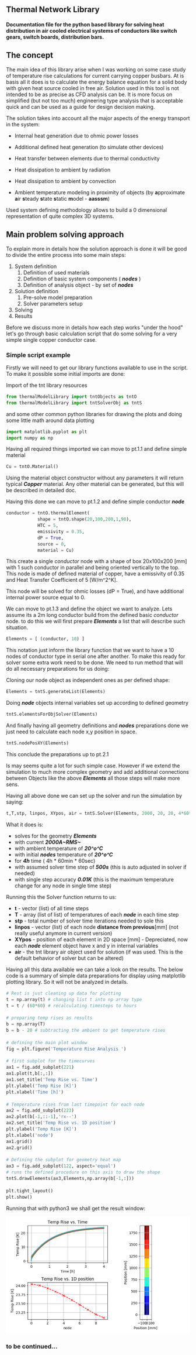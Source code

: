 ## Thermal Network Library

#### Documentation file for the python based library for solving heat distribution in air cooled electrical systems of conductors like switch gears, switch boards, distribution bars.

## The concept

The main idea of this library arise when I was working on some case study of temperature rise calculations for current carrying copper busbars.  At is basis all it does is to calculate the energy balance equation for a solid body with given heat source cooled in free air. Solution used in this tool is not intended to be as precise as CFD analysis can be. It is more focus on simplified (but not too much) engineering type analysis that is acceptable quick and can be used as a guide for design decision making. 

The solution takes into account all the major aspects of the energy transport in the system:

- Internal heat generation due to ohmic power losses

- Additional defined heat generation (to simulate other devices)

- Heat transfer between elements due to thermal conductivity

- Heat dissipation to ambient by radiation

- Heat dissipation to ambient by convection

- Ambient temperature modeling in proximity of objects (by **a**pproximate **a**ir **s**teady **s**tate **s**tatic **m**odel  - **aasssm**)

Used system defining methodology allows to build a 0 dimensional representation of quite complex 3D systems. 



## Main problem solving approach

To explain more in details how the solution approach is done it will be good to divide the entire process into some main steps:

1. System definition
   1. Definition of used materials
   2. Definition of basic system components ( ***nodes*** )
   3. Definition of analysis object - by set of ***nodes***
2. Solution definition
   1. Pre-solve model preparation
   2. Solver parameters setup
3. Solving
4. Results


Before we discuss more in details how each step works "under the hood" let's go through basic calculation script that do some solving for a very simple single copper conductor case.

### Simple script example

Firstly we will need to get our library functions available to use in the script. To make it possible some initial imports are done:

Import of the tnt library resources

```python
from thermalModelLibrary import tntObjects as tntO
from thermalModelLibrary import tntSolverObj as tntS
```

and some other common python libraries for drawing the plots and doing some little math around data plotting

```python
import matplotlib.pyplot as plt
import numpy as np
```

Having all required things imported we can move to pt.1.1 and define simple material

```python
Cu = tntO.Material()
```

  Using the material object constructor without any parameters it will return typical ***Copper*** material. Any other material can be generated, but this will be described in detailed doc.

Having this done we can move to pt.1.2 and define simple conductor ***node***

```python
conductor = tntO.thermalElement(
        	shape = tntO.shape(20,100,200,1,90), 
        	HTC = 5,
        	emissivity = 0.35,
        	dP = True,
        	source = 0,
        	material = Cu)
```

This create a single *conductor* node with a shape of box 20x100x200 [mm] with 1 such conductor in parallel and being oriented vertically to the top. This node is made of defined material of copper, have a emissivity of 0.35 and  Heat Transfer Coefficient of 5 [W/m^2^K]. 

This node will be solved for ohmic losses (dP = True), and have additional internal power source equal to 0.

We can move to pt.1.3 and define the object we want to analyze. Lets assume its a 2m long conductor build from the defined basic *conductor* node. to do this we will first prepare ***Elements*** a list that will describe such situation.

```python
Elements = [ (conductor, 10) ]
```

This notation just inform the library function that we want to have a 10 nodes of conductor type in serial one after another. To make this ready for solver some extra work need to be done. We need to run method that will do all necessary preparations for us doing:

Cloning our node object as independent ones as per defined shape:

```python
Elements = tntS.generateList(Elements) 
```

Doing ***node*** objects internal variables set up according to defined geometry

```python
tntS.elementsForObjSolver(Elements)
```

And finally having all geometry definitions and ***nodes*** preparations done we just need to calculate each node x,y position in space.

```python
tntS.nodePosXY(Elements)	
```

This conclude the preparations up to pt.2.1 

Is may seems quite a lot for such simple case. However if we extend the simulation to much more complex geometry and add additional connections between Objects like the above ***Elements*** all those steps will make more sens.

Having all above done we can set up the solver and run the simulation by saying:

```python
t,T,stp, linpos, XYpos, air = tntS.Solver(Elements, 2000, 20, 20, 4*60*60, 500,  0.01)
```

What it does is:

- solves for the geometry ***Elements***
- with current ***2000A~RMS~***
- with ambient temperature of ***20^o^C***
- with initial ***nodes*** temperature of ***20^o^C*** 
- for ***4h*** time ( 4h  * 60min * 60sec)
- with assumed solver time step of ***500s*** (this is auto adjusted in solver if needed)
- with single step accuracy ***0.01K*** (this is the maximum temperature change for any node in single time step)

Running this the Solver function returns to us:

- **t** - vector (list) of all time steps
- **T** - array (list of list) of temperatures of each ***node*** in each time step 
- **stp** - total number of solver time iterations needed to sole this
- **linpos** - vector (list) of each node **distance from previous**[mm] (not really useful anymore in current version)
- **XYpos** - position of each element in 2D space [mm] - Depreciated, now each ***node*** element object have x and y in internal variables 
- **air** - the tnt library air object used for solution (if was used. This is the default behavior of solver but can be altered)

Having all this data available we can take a look on the results. The below code is a summary of simple data preparations for display using matplotlib plotting library. So it will not be analyzed in details.

```python
# Rest is just cleaning up data for plotting
t = np.array(t) # changing list t into np array type
t = t / (60*60) # recalculating timesteps to hours

# preparing temp rises as results
b = np.array(T)
b = b - 20 # subtracting the ambient to get temperature rises

# defining the main plot window
fig = plt.figure('Temperature Rise Analysis ')

# first subplot for the timecurves
ax1 = fig.add_subplot(221)
ax1.plot(t,b[:,:])
ax1.set_title('Temp Rise vs. Time')
plt.ylabel('Temp Rise [K]')
plt.xlabel('Time [h]')

# Temperature rises from last timepoint for each node
ax2 = fig.add_subplot(223)
ax2.plot(b[-1,::-1],'rx--')
ax2.set_title('Temp Rise vs. 1D position')
plt.ylabel('Temp Rise [K]')
plt.xlabel('node')
ax1.grid()
ax2.grid()

# Defining the subplot for geometry heat map
ax3 = fig.add_subplot(122, aspect='equal')
# runs the defined procedure on this axis to draw the shape
tntS.drawElements(ax3,Elements,np.array(b[-1,:]))

plt.tight_layout()
plt.show()
```

Running that with python3 we shall get the result window:

![](redme01.png)



### to be continued...
